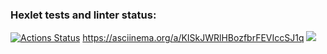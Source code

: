 ### Hexlet tests and linter status:
[![Actions Status](https://github.com/JavaQuaker/java-project-71/workflows/hexlet-check/badge.svg)](https://github.com/JavaQuaker/java-project-71/actions)
https://asciinema.org/a/KISkJWRlHBozfbrFEVIccSJ1q
<a href="https://codeclimate.com/github/JavaQuaker/java-project-71/maintainability"><img src="https://api.codeclimate.com/v1/badges/3732404285363862e527/maintainability" /></a>
